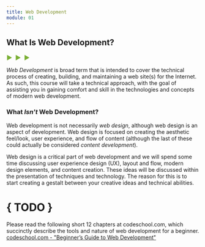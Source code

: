 ```yaml
---
title: Web Development
module: 01
---
```


## What Is Web Development?
<span style="color: #79AF33; font-size: medium; font-weight: bold">▶ &nbsp;▶  &nbsp;▶</span>

_Web Development_ is broad term that is intended to cover the technical process of creating, building, and maintaining a web site(s) for the Internet. As such, this course will take a technical approach, with the goal of assisting you in gaining comfort and skill in the technologies and concepts of modern web development.

### What _Isn't_ Web Development?
Web development is not necessarily _web design_, although web design is an aspect of development. Web design is focused on creating the aesthetic feel/look, user experience, and flow of content (although the last of these could actually be considered _content development_).

Web design is a critical part of web development and we will spend some time discussing user experience design (UX), layout and flow, modern design elements, and content creation. These ideas will be discussed within the presentation of techniques and technology. The reason for this is to start creating a gestalt between your creative ideas and technical abilities.

# { TODO }
Please read the following short 12 chapters at codeschool.com, which succinctly describe the tools and nature of web development for a beginner.
[codeschool.com - "Beginner’s Guide to Web Development"](https://www.codeschool.com/beginners-guide-to-web-development)
